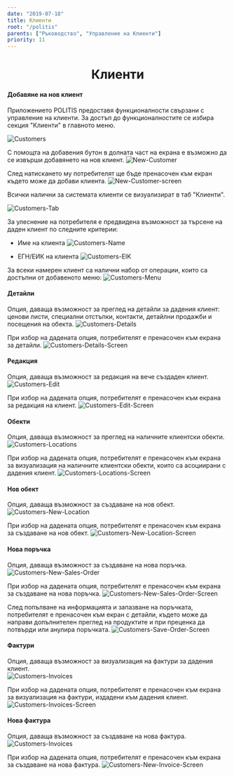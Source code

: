 ```yaml
---
date: "2019-07-18"
title: Клиенти
root: "/politis"
parents: ["Ръководство", "Управление на Клиенти"]
priority: 11
---
```

<h1 align="center">
 Клиенти
</h1>

#### Добавяне на нов клиент

Приложението POLITIS предоставя функционалности свързани с управление на клиенти. За достъп до функционалностите се избира секция "Клиенти" в главното меню.

![Customers](./customer-menu.png "Главно меню")

С помощта на добавения бутон в долната част на екрана е възможно да се извърши добавянето на нов клиент.
![New-Customer](./new-customer-button.jpeg "Нов клиент")

След натискането му потребителят ще бъде пренасочен към екран където може да добави клиента.
![New-Customer-screen](./new-customer-screen.jpeg "Нов клиент")

Всички налични за системата клиенти се визуализират в таб "Клиенти".

![Customers-Tab](./customer-tab.jpeg "Таб Клиенти")

За улеснение на потребителя е предвидена възможност за търсене на даден клиент по следните критерии:
* Име на клиента
![Customers-Name](./customer-search-name.png "Търсене на клиент по име")

* ЕГН/ЕИК на клиента
![Customers-EIK](./customer-search-eik.png "Търсене на клиент по егн/еик")

За всеки намерен клиент са налични набор от операции, които са достъпни от добавеното меню:
![Customers-Menu](./customer-menu.jpeg "Меню")


#### Детайли
Опция, даваща възможност за преглед на детайли за дадения клиент: ценови листи, специални отстъпки, контакти, детайлни продажби и посещения на обекта.
![Customers-Details](./menu-details.jpeg "Детайли")

   При избор на дадената опция, потребителят е пренасочен към екрана за детайли.
   ![Customers-Details-Screen](./customer-details-screen.jpeg "Детайли на клиент")
    
#### Редакция
Опция, даваща възможност за редакция на вече създаден клиент.
![Customers-Edit](./menu-edit.jpeg "Редакция")

   При избор на дадената опция, потребителят е пренасочен към екрана за редакция на клиент.
   ![Customers-Edit-Screen](./customer-edit-screen.jpeg "Редакция на клиент")


#### Обекти
Опция, даваща възможност за преглед на наличните клиентски обекти.   
![Customers-Locations](./menu-locations.jpeg "Обекти")
    
   При избор на дадената опция, потребителят е пренасочен към екрана за визуализация на наличните клиентски обекти,
   които са асоциирани с дадения клиент.
   ![Customers-Locations-Screen](./customer-locations-screen.jpeg "Клиентски обекти")

#### Нов обект
Опция, даваща възможност за създаване на нов обект.    
![Customers-New-Location](./menu-new-location.jpeg "Нов Обект")

   При избор на дадената опция, потребителят е пренасочен към екрана за създаване на нов обект.
   ![Customers-New-Location-Screen](customer-new-location-screen.jpeg "Нов клиентски обект")

#### Нова поръчка
Опция, даваща възможност за създаване на нова поръчка.    
![Customers-New-Sales-Order](./menu-new-sales-order.jpeg "Нова поръчка")

   При избор на дадената опция, потребителят е пренасочен към екрана за създаване на нова поръчка.
   ![Customers-New-Sales-Order-Screen](./customer-new-sales-order-screen.jpeg "Нова поръчка")
    
   След попълване на информацията и запазване на поръчката, потребителят е пренасочен към екран с детайли,
   където може да направи допълнителен преглед на продуктите и при преценка да потвърди или анулира поръчката.
   ![Customers-Save-Order-Screen](./customer-save-order-screen.jpeg "Детайли за нова поръчка")

#### Фактури
Опция, даваща възможност за визуализация на фактури за дадения клиент.   
![Customers-Invoices](./menu-invoices.jpeg "Фактури")

   При избор на дадената опция, потребителят е пренасочен към екрана за визуализация на фактури, издадени към дадения клиент.
   ![Customers-Invoices-Screen](./customer-invoice-screen.jpeg "Фактури")

#### Нова фактура
Опция, даваща възможност за създаване на нова фактура.    
![Customers-Invoices](./menu-new-invoice.jpeg "Нова фактура")

   При избор на дадената опция, потребителят е пренасочен към екрана за създаване на нова фактура.
   ![Customers-New-Invoice-Screen](customer-new-invoice-screen.jpeg "Фактури")
